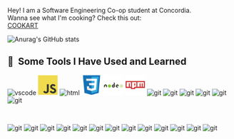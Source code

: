 Hey! I am a Software Engineering Co-op student at Concordia.  
Wanna see what I'm cooking? Check this out:  
[COOKART](https://cookart.onrender.com)

![Anurag's GitHub stats](https://github-readme-stats.vercel.app/api?username=leonlolleonlol&hide=contribs,stars)
<h2> 🚀 &nbsp;Some Tools I Have Used and Learned</h2>
<p align="left">
<img src="https://cdn.jsdelivr.net/gh/devicons/devicon/icons/vscode/vscode-original.svg" alt="vscode" width="45" height="45"/>
<img src="https://raw.githubusercontent.com/devicons/devicon/master/icons/javascript/javascript-original.svg" alt="javascript" width="45" height="45" />
<img src="https://cdn.jsdelivr.net/gh/devicons/devicon/icons/html5/html5-original.svg" alt="html" width="45" height="45"/>
<img src="https://raw.githubusercontent.com/devicons/devicon/master/icons/css3/css3-original.svg" alt="css3" width="45" height="45" />
<img src="https://raw.githubusercontent.com/devicons/devicon/master/icons/nodejs/nodejs-original-wordmark.svg" alt="nodejs" width="45" height="45" />
<img src="https://raw.githubusercontent.com/devicons/devicon/master/icons/npm/npm-original-wordmark.svg" alt="npm" width="45" height="45" />
<img src="https://cdn.jsdelivr.net/gh/devicons/devicon/icons/git/git-original.svg" alt="git" width="45" height="45"/>
<img src="https://cdn.jsdelivr.net/gh/devicons/devicon/icons/apple/apple-original.svg" alt="git" width="45" height="45"/>
<img src="https://cdn.jsdelivr.net/gh/devicons/devicon/icons/arduino/arduino-original.svg" alt="git" width="45" height="45"/>
<img src="https://cdn.jsdelivr.net/gh/devicons/devicon/icons/chrome/chrome-original.svg" alt="git" width="45" height="45"/>
<img src="https://cdn.jsdelivr.net/gh/devicons/devicon/icons/devicon/devicon-original.svg" alt="git" width="45" height="45"/>
<img src="https://cdn.jsdelivr.net/gh/devicons/devicon/icons/firefox/firefox-original.svg" alt="git" width="45" height="45"/>
</p>
<br>
<p align="left">
<img src="https://cdn.jsdelivr.net/gh/devicons/devicon/icons/github/github-original.svg" alt="git" width="45" height="45"/>
<img src="https://cdn.jsdelivr.net/gh/devicons/devicon/icons/google/google-original.svg" alt="git" width="45" height="45"/>
<img src="https://cdn.jsdelivr.net/gh/devicons/devicon/icons/gradle/gradle-plain.svg" alt="git" width="45" height="45"/>
<img src="https://cdn.jsdelivr.net/gh/devicons/devicon/icons/inkscape/inkscape-original.svg" alt="git" width="45" height="45"/>
<img src="https://cdn.jsdelivr.net/gh/devicons/devicon/icons/intellij/intellij-original.svg" alt="git" width="45" height="45"/>
<img src="https://cdn.jsdelivr.net/gh/devicons/devicon/icons/java/java-original.svg" alt="git" width="45" height="45"/>
<img src="https://cdn.jsdelivr.net/gh/devicons/devicon/icons/jetbrains/jetbrains-original.svg" alt="git" width="45" height="45"/>
<img src="https://cdn.jsdelivr.net/gh/devicons/devicon/icons/linkedin/linkedin-original.svg" alt="git" width="45" height="45"/>
<img src="https://cdn.jsdelivr.net/gh/devicons/devicon/icons/moodle/moodle-original.svg" alt="git" width="45" height="45"/>
<img src="https://cdn.jsdelivr.net/gh/devicons/devicon/icons/processing/processing-original.svg" alt="git" width="45" height="45"/>
<img src="https://cdn.jsdelivr.net/gh/devicons/devicon/icons/postgresql/postgresql-original.svg" alt="git" width="45" height="45"/>
<img src="https://cdn.jsdelivr.net/gh/devicons/devicon/icons/slack/slack-original.svg" alt="git" width="45" height="45"/>
<img src="https://cdn.jsdelivr.net/gh/devicons/devicon/icons/windows8/windows8-original.svg" alt="git" width="45" height="45"/>
</p>
